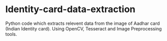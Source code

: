 # Identity-card-data-extraction
Python code which extracts relevent data from the image of Aadhar card (Indian Identity card). Using OpenCV, Tesseract and Image Preprocessing tools.
